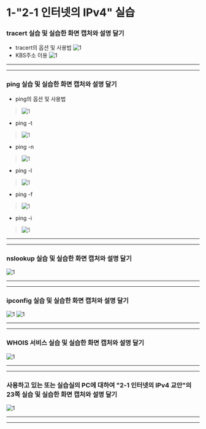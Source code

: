 # 1-"2-1 인터넷의 IPv4" 실습
### tracert 실습 및 실습한 화면 캡처와 설명 달기
* tracert의 옵션 및 사용법
![1](/img1/tracert1.JPG)
* KBS주소 이용
![1](/img1/tracert2.JPG)

---
---

### ping 실습 및 실습한 화면 캡처와 설명 달기
* ping의 옵션 및 사용법
> ![1](/img1/ping1.JPG)
* ping -t
> ![1](/img1/ping-t.JPG)
* ping -n
> ![1](/img1/ping-n.JPG)
* ping -l
> ![1](/img1/pign-l.JPG)
* ping -f
> ![1](/img1/ping-f-l.JPG)
* ping -i
> ![1](/img1/ping-i.JPG)

---
---

### nslookup 실습 및 실습한 화면 캡처와 설명 달기
![1](/img1/nslookup.JPG)

---
---

### ipconfig 실습 및 실습한 화면 캡처와 설명 달기
![1](/img1/ipconfig1.JPG)
![1](/img1/ipconfig2.JPG)

---
---

### WHOIS 서비스 실습 및 실습한 화면 캡처와 설명 달기
![1](/img1/WHOIS.JPG)

---
---

### 사용하고 있는 또는 실습실의 PC에 대하여 "2-1 인터넷의 IPv4 교안"의 23쪽 실습 및 실습한 화면 캡처와 설명 달기
![1](/img1/P23-1.JPG)

---
---



